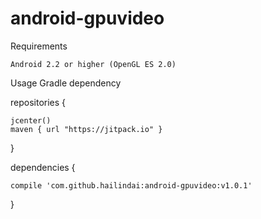 # android-gpuvideo
Requirements

    Android 2.2 or higher (OpenGL ES 2.0)

Usage
Gradle dependency

repositories {

    jcenter()
    maven { url "https://jitpack.io" }
}

dependencies {

    compile 'com.github.hailindai:android-gpuvideo:v1.0.1'
    
}

